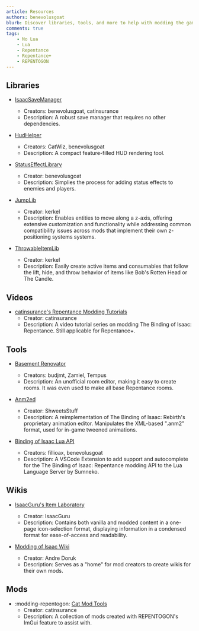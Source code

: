 ```yaml
---
article: Resources
authors: benevolusgoat
blurb: Discover libraries, tools, and more to help with modding the game.
comments: true
tags:
    - No Lua
    - Lua
    - Repentance
    - Repentance+
    - REPENTOGON
---
```


## Libraries

- [IsaacSaveManager](https://github.com/catinsurance/IsaacSaveManager)
	- Creators: benevolusgoat, catinsurance
	- Description: A robust save manager that requires no other dependencies.

- [HudHelper](https://github.com/BenevolusGoat/hud-helper)<br>
	- Creators: CatWiz, benevolusgoat<br>
	- Description: A compact feature-filled HUD rendering tool.

- [StatusEffectLibrary](https://github.com/BenevolusGoat/status-effect-library)<br>
	- Creator: benevolusgoat<br>
	- Description: Simplies the process for adding status effects to enemies and players.

- [JumpLib](https://kerkeland.gitbook.io/jumplib)<br>
	- Creator: kerkel<br>
	- Description: Enables entities to move along a z-axis, offering extensive customization and functionality while addressing common compatibility issues across mods that implement their own z-positioning systems systems.

- [ThrowableItemLib](https://github.com/drpandacat/ThrowableItemLib)<br>
	- Creator: kerkel<br>
	- Description: Easily create active items and consumables that follow the lift, hide, and throw behavior of items like Bob's Rotten Head or The Candle.

## Videos

- [catinsurance's Repentance Modding Tutorials](https://youtu.be/rukHB48olG8?si=NJYemDUW5CT3eQkp)<br>
	- Creator: catinsurance<br>
	- Description: A video tutorial series on modding The Binding of Isaac: Repentance. Still applicable for Repentance+.

## Tools

- [Basement Renovator](https://github.com/Basement-Renovator/basement-renovator)<br>
	- Creators: budjmt, Zamiel, Tempus<br>
	- Description: An unofficial room editor, making it easy to create rooms. It was even used to make all base Repentance rooms.

- [Anm2ed](https://github.com/ShweetsStuff/anm2ed)<br>
	- Creator: ShweetsStuff<br>
	- Description: A reimplementation of The Binding of Isaac: Rebirth's proprietary animation editor. Manipulates the XML-based ".anm2" format, used for in-game tweened animations.

- [Binding of Isaac Lua API](https://marketplace.visualstudio.com/items?itemName=Filloax.isaac-lua-api-vscode)<br>
	- Creators: fillioax, benevolusgoat<br>
	- Description: A VSCode Extension to add support and autocomplete for the The Binding of Isaac: Repentance modding API to the Lua Language Server by Sumneko.

## Wikis

- [IsaacGuru's Item Laboratory](https://isaacguru.com/)<br>
	- Creator: IsaacGuru<br>
	- Description: Contains both vanilla and modded content in a one-page icon-selection format, displaying information in a condensed format for ease-of-access and readability.

- [Modding of Isaac Wiki](https://moddingofisaac.wiki.gg/wiki/Modding_of_Isaac_Wiki)<br>
	- Creator: Andre Doruk<br>
	- Description: Serves as a "home" for mod creators to create wikis for their own mods.

## Mods

- :modding-repentogon: [Cat Mod Tools](https://steamcommunity.com/workshop/filedetails/?id=3190954288)<br>
	- Creator: catinsurance<br>
	- Description: A collection of mods created with REPENTOGON's ImGui feature to assist with.